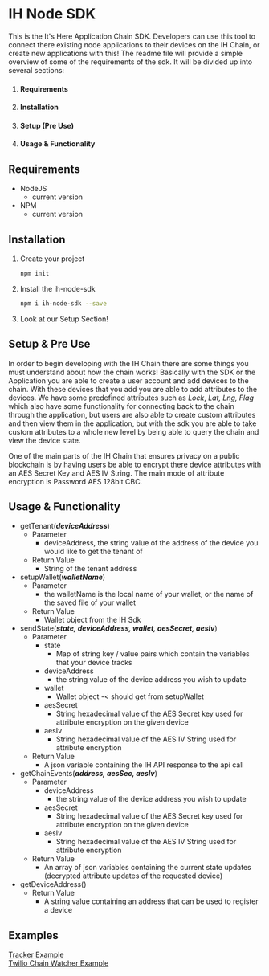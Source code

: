 # IH Node SDK

This is the It's Here Application Chain SDK. Developers can use this tool to connect there existing node applications to their devices on the IH Chain, or create new applications with this! The readme file will provide a simple overview of some of the requirements of the sdk. It will be divided up into several sections:

1. #### Requirements

2. #### Installation

3. #### Setup (Pre Use)

4. #### Usage & Functionality



## Requirements

- NodeJS 
  - current version
- NPM
  - current version



## Installation

1. Create your project

   ```bash
   npm init 
   ```

2. Install the ih-node-sdk

   ```bash
   npm i ih-node-sdk --save
   ```

3. Look at our Setup Section!

   

## Setup & Pre Use

In order to begin developing with the IH Chain there are some things you must understand about how the chain works! Basically with the SDK or the Application you are able to create a user account and add devices to the chain. With these devices that you add you are able to add attributes to the devices. We have some predefined attributes such as *Lock*, *Lat, Lng, Flag*  which also have some functionality for connecting back to the chain through the application, but users are also able to create custom attributes and then view them in the application, but with the sdk you are able to take custom attributes to a whole new level by being able to query the chain and view the device state. 

One of the main parts of the IH Chain that ensures privacy on a public blockchain is by having users be able to encrypt there device attributes with an AES Secret Key and AES IV String. The main mode of attribute encryption is Password AES 128bit CBC.



## Usage & Functionality

- getTenant(***deviceAddress***)
  - Parameter
    - deviceAddress, the string value of the address of the device you would like to get the tenant of
  - Return Value
    - String of the tenant address
- setupWallet(***walletName***)
  - Parameter
    - the walletName is the local name of your wallet, or the name of the saved file of your wallet
  - Return Value
    - Wallet object from the IH Sdk
- sendState(***state, deviceAddress, wallet, aesSecret, aesIv***)
  - Parameter
    - state
      - Map of string key / value pairs which contain the variables that your device tracks
    - deviceAddress
      - the string value of the device address you wish to update
    - wallet
      - Wallet object -< should get from setupWallet
    - aesSecret
      - String hexadecimal value of the AES Secret key used for attribute encryption on the given device
    - aesIv
      - String hexadecimal value of the AES IV String used for attribute encryption
  - Return Value
    - A json variable containing the IH API response to the api call
- getChainEvents(***address, aesSec, aesIv***)
  - Parameter
    - deviceAddress
      - the string value of the device address you wish to update
    - aesSecret
      - String hexadecimal value of the AES Secret key used for attribute encryption on the given device
    - aesIv
      - String hexadecimal value of the AES IV String used for attribute encryption
  - Return Value
    - An array of json variables containing the current state updates (decrypted attribute updates of the requested device)
- getDeviceAddress()
  - Return Value
    - A string value containing an address that can be used to register a device  

## Examples  
[Tracker Example](https://pastebin.com/pmM3PpHB)  
[Twilio Chain Watcher Example](https://pastebin.com/FcJpHmVC)  

